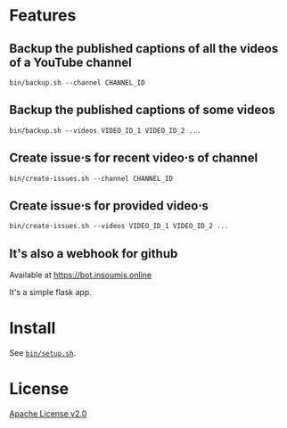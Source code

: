 # Features

## Backup the published captions of all the videos of a YouTube channel

```
bin/backup.sh --channel CHANNEL_ID
```


## Backup the published captions of some videos

```
bin/backup.sh --videos VIDEO_ID_1 VIDEO_ID_2 ...
```


## Create issue⋅s for recent video⋅s of channel

```
bin/create-issues.sh --channel CHANNEL_ID
```


## Create issue⋅s for provided video⋅s

```
bin/create-issues.sh --videos VIDEO_ID_1 VIDEO_ID_2 ...
```


## It's also a webhook for github

Available at https://bot.insoumis.online

It's a simple flask app.


# Install

See [`bin/setup.sh`](bin/setup.sh).


# License

[Apache License v2.0](LICENSE)
